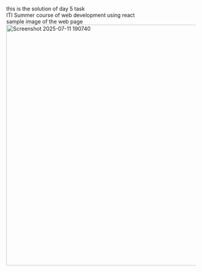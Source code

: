 this is the solution of day 5 task <br/>
ITI Summer course of web development using react <br/>
sample image of the web page <br/>
<img width="1363" height="639" alt="Screenshot 2025-07-11 190740" src="https://github.com/user-attachments/assets/4fb808ce-8d59-4b5d-a885-d68c89cb8ca5" />
